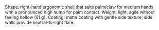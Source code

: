 Shape: right-hand ergonomic shell that suits palm/claw for medium hands with a pronounced high hump for palm contact.
Weight: light; agile without feeling hollow (61 g).
Coating: matte coating with gentle side texture; side walls provide neutral-to-light flare.
